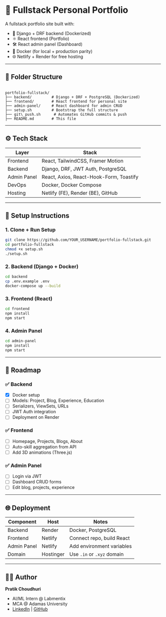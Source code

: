 # 💼 Fullstack Personal Portfolio

A fullstack portfolio site built with:

- 🐍 Django + DRF backend (Dockerized)
- ⚛️ React frontend (Portfolio)
- 🛠️ React admin panel (Dashboard)
- 🐳 Docker (for local + production parity)
- 🌐 Netlify + Render for free hosting

---

## 📁 Folder Structure

```

portfolio-fullstack/
├── backend/         # Django + DRF + PostgreSQL (Dockerized)
├── frontend/        # React frontend for personal site
├── admin-panel/     # React dashboard for admin CRUD
├── setup.sh         # Bootstrap the full structure
├── git\_push.sh      # Automates GitHub commits & push
├── README.md        # This file

````

---

## ⚙️ Tech Stack

| Layer         | Stack                                  |
|---------------|-----------------------------------------|
| Frontend      | React, TailwindCSS, Framer Motion       |
| Backend       | Django, DRF, JWT Auth, PostgreSQL       |
| Admin Panel   | React, Axios, React-Hook-Form, Toastify |
| DevOps        | Docker, Docker Compose                  |
| Hosting       | Netlify (FE), Render (BE), GitHub       |

---

## 🧰 Setup Instructions

### 1. Clone + Run Setup

```bash
git clone https://github.com/YOUR_USERNAME/portfolio-fullstack.git
cd portfolio-fullstack
chmod +x setup.sh
./setup.sh
````

### 2. Backend (Django + Docker)

```bash
cd backend
cp .env.example .env
docker-compose up --build
```

### 3. Frontend (React)

```bash
cd frontend
npm install
npm start
```

### 4. Admin Panel

```bash
cd admin-panel
npm install
npm start
```

---

## 🧱 Roadmap

### ✅ Backend

* [x] Docker setup
* [ ] Models: Project, Blog, Experience, Education
* [ ] Serializers, ViewSets, URLs
* [ ] JWT Auth integration
* [ ] Deployment on Render

### ✅ Frontend

* [ ] Homepage, Projects, Blogs, About
* [ ] Auto-skill aggregation from API
* [ ] Add 3D animations (Three.js)

### ✅ Admin Panel

* [ ] Login via JWT
* [ ] Dashboard CRUD forms
* [ ] Edit blog, projects, experience

---

## 🌐 Deployment

| Component   | Host      | Notes                      |
| ----------- | --------- | -------------------------- |
| Backend     | Render    | Docker, PostgreSQL         |
| Frontend    | Netlify   | Connect repo, build React  |
| Admin Panel | Netlify   | Add environment variables  |
| Domain      | Hostinger | Use `.in` or `.xyz` domain |

---

## 👨‍💻 Author

**Pratik Choudhuri**

* AI/ML Intern @ Labmentix
* MCA @ Adamas University
* [LinkedIn](#) | [GitHub](#)
